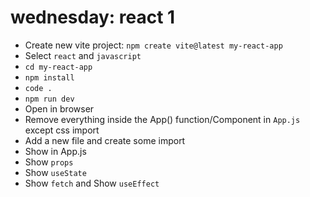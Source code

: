 # wednesday: react 1
- Create new vite project: `npm create vite@latest my-react-app`
- Select `react` and `javascript`
- `cd my-react-app`
- `npm install`
- `code .`
- `npm run dev`
- Open in browser
- Remove everything inside the App() function/Component in `App.js` except css import
- Add a new file and create some import
- Show in App.js
- Show `props`
- Show `useState`
- Show `fetch` and Show `useEffect`